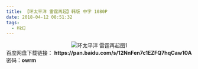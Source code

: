 ```yaml
---
title: 【环太平洋 雷霆再起】韩版 中字 1080P
date: 2018-04-12 08:51:32
tags:
  - 科幻
---
```

<div align=center>
    <img src="/assets/images/a/htpy-02/1.jpg" alt="环太平洋 雷霆再起图1">
</div>
<!-- more -->
百度网盘下载链接：
<b>https://pan.baidu.com/s/12NnFen7c1EZFQ7hqCaw10A</b>
密码：<b>owrm</b>
